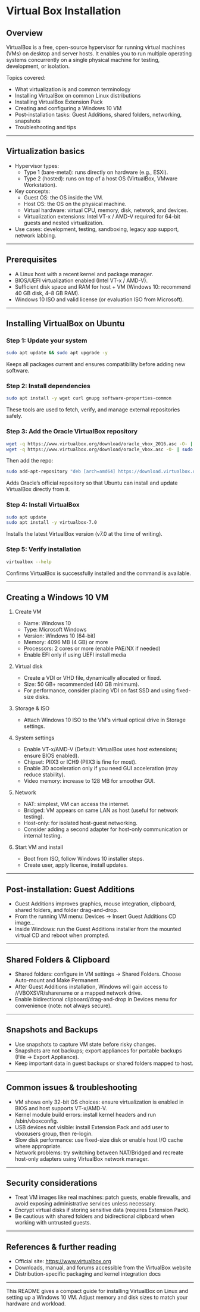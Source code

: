 # Virtual Box Installation

## Overview

VirtualBox is a free, open-source hypervisor for running virtual machines (VMs) on desktop and server hosts. It enables you to run multiple operating systems concurrently on a single physical machine for testing, development, or isolation.

Topics covered:
- What virtualization is and common terminology
- Installing VirtualBox on common Linux distributions
- Installing VirtualBox Extension Pack
- Creating and configuring a Windows 10 VM
- Post-installation tasks: Guest Additions, shared folders, networking, snapshots
- Troubleshooting and tips

---

## Virtualization basics

- Hypervisor types:
    - Type 1 (bare-metal): runs directly on hardware (e.g., ESXi).
    - Type 2 (hosted): runs on top of a host OS (VirtualBox, VMware Workstation).
- Key concepts:
    - Guest OS: the OS inside the VM.
    - Host OS: the OS on the physical machine.
    - Virtual hardware: virtual CPU, memory, disk, network, and devices.
    - Virtualization extensions: Intel VT-x / AMD-V required for 64-bit guests and nested virtualization.
- Use cases: development, testing, sandboxing, legacy app support, network labbing.

---

## Prerequisites

- A Linux host with a recent kernel and package manager.
- BIOS/UEFI virtualization enabled (Intel VT-x / AMD-V).
- Sufficient disk space and RAM for host + VM (Windows 10: recommend 40 GB disk, 4–8 GB RAM).
- Windows 10 ISO and valid license (or evaluation ISO from Microsoft).

---

## Installing VirtualBox on Ubuntu

### Step 1: Update your system
```bash
sudo apt update && sudo apt upgrade -y
```

Keeps all packages current and ensures compatibility before adding new software.

### Step 2: Install dependencies
```bash
sudo apt install -y wget curl gnupg software-properties-common
```

These tools are used to fetch, verify, and manage external repositories safely.


### Step 3: Add the Oracle VirtualBox repository
```bash
wget -q https://www.virtualbox.org/download/oracle_vbox_2016.asc -O- | sudo apt-key add -
wget -q https://www.virtualbox.org/download/oracle_vbox.asc -O- | sudo apt-key add -
```

Then add the repo:
```bash
sudo add-apt-repository "deb [arch=amd64] https://download.virtualbox.org/virtualbox/debian $(lsb_release -cs) contrib"
```

Adds Oracle’s official repository so that Ubuntu can install and update VirtualBox directly from it.

### Step 4: Install VirtualBox
```bash
sudo apt update
sudo apt install -y virtualbox-7.0
```

Installs the latest VirtualBox version (v7.0 at the time of writing).

### Step 5: Verify installation
```bash
virtualbox --help
```
Confirms VirtualBox is successfully installed and the command is available.

---

## Creating a Windows 10 VM

1. Create VM
     - Name: Windows 10
     - Type: Microsoft Windows
     - Version: Windows 10 (64-bit)
     - Memory: 4096 MB (4 GB) or more
     - Processors: 2 cores or more (enable PAE/NX if needed)
     - Enable EFI only if using UEFI install media

2. Virtual disk
     - Create a VDI or VHD file, dynamically allocated or fixed.
     - Size: 50 GB+ recommended (40 GB minimum).
     - For performance, consider placing VDI on fast SSD and using fixed-size disks.

3. Storage & ISO
     - Attach Windows 10 ISO to the VM's virtual optical drive in Storage settings.

4. System settings
     - Enable VT-x/AMD-V (Default: VirtualBox uses host extensions; ensure BIOS enabled).
     - Chipset: PIIX3 or ICH9 (PIIX3 is fine for most).
     - Enable 3D acceleration only if you need GUI acceleration (may reduce stability).
     - Video memory: increase to 128 MB for smoother GUI.

5. Network
     - NAT: simplest, VM can access the internet.
     - Bridged: VM appears on same LAN as host (useful for network testing).
     - Host-only: for isolated host-guest networking.
     - Consider adding a second adapter for host-only communication or internal testing.

6. Start VM and install
     - Boot from ISO, follow Windows 10 installer steps.
     - Create user, apply license, install updates.

---

## Post-installation: Guest Additions

- Guest Additions improves graphics, mouse integration, clipboard, shared folders, and folder drag-and-drop.
- From the running VM menu: Devices → Insert Guest Additions CD image...
- Inside Windows: run the Guest Additions installer from the mounted virtual CD and reboot when prompted.

---

## Shared Folders & Clipboard

- Shared folders: configure in VM settings → Shared Folders. Choose Auto-mount and Make Permanent.
- After Guest Additions installation, Windows will gain access to //VBOXSVR/sharename or a mapped network drive.
- Enable bidirectional clipboard/drag-and-drop in Devices menu for convenience (note: not always secure).

---

## Snapshots and Backups

- Use snapshots to capture VM state before risky changes.
- Snapshots are not backups; export appliances for portable backups (File → Export Appliance).
- Keep important data in guest backups or shared folders mapped to host.

---

## Common issues & troubleshooting

- VM shows only 32-bit OS choices: ensure virtualization is enabled in BIOS and host supports VT-x/AMD-V.
- Kernel module build errors: install kernel headers and run /sbin/vboxconfig.
- USB devices not visible: install Extension Pack and add user to vboxusers group, then re-login.
- Slow disk performance: use fixed-size disk or enable host I/O cache where appropriate.
- Network problems: try switching between NAT/Bridged and recreate host-only adapters using VirtualBox network manager.

---

## Security considerations

- Treat VM images like real machines: patch guests, enable firewalls, and avoid exposing administrative services unless necessary.
- Encrypt virtual disks if storing sensitive data (requires Extension Pack).
- Be cautious with shared folders and bidirectional clipboard when working with untrusted guests.

---

## References & further reading

- Official site: https://www.virtualbox.org
- Downloads, manual, and forums accessible from the VirtualBox website
- Distribution-specific packaging and kernel integration docs

---

This README gives a compact guide for installing VirtualBox on Linux and setting up a Windows 10 VM. Adjust memory and disk sizes to match your hardware and workload.